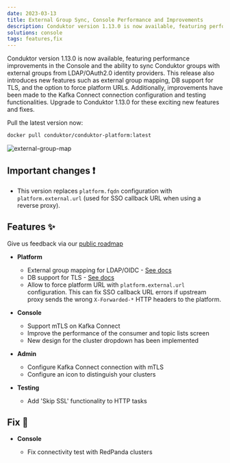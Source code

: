```yaml
---
date: 2023-03-13
title: External Group Sync, Console Performance and Improvements
description: Conduktor version 1.13.0 is now available, featuring performance improvements in the Console and the ability to sync Conduktor groups with external groups from LDAP/OAuth2.0 identity providers.
solutions: console
tags: features,fix
---
```


Conduktor version 1.13.0 is now available, featuring performance improvements in the Console and the ability to sync Conduktor groups with external groups from LDAP/OAuth2.0 identity providers. This release also introduces new features such as external group mapping, DB support for TLS, and the option to force platform URLs. Additionally, improvements have been made to the Kafka Connect connection configuration and testing functionalities. Upgrade to Conduktor 1.13.0 for these exciting new features and fixes.

Pull the latest version now:

```bash
docker pull conduktor/conduktor-platform:latest
```

![external-group-map](https://user-images.githubusercontent.com/2573301/224373909-a9766ec5-5c03-4ab9-b5c2-4e7ba5a873dd.png)

## Important changes ❗

- This version replaces `platform.fqdn` configuration with `platform.external.url` (used for SSO callback URL when using a reverse proxy).

## Features ✨

Give us feedback via our [public roadmap](https://product.conduktor.help/)

- **Platform**

  - External group mapping for LDAP/OIDC - [See docs](https://docs.conduktor.io/platform/get-started/configuration/user-authentication/external-group-sync/)
  - DB support for TLS - [See docs](https://docs.conduktor.io/platform/get-started/configuration/database/#ssl-support)
  - Allow to force platform URL with `platform.external.url` configuration. This can fix SSO callback URL errors if upstream proxy sends the wrong `X-Forwarded-*` HTTP headers to the platform.

- **Console**

  - Support mTLS on Kafka Connect
  - Improve the performance of the consumer and topic lists screen
  - New design for the cluster dropdown has been implemented

- **Admin**

  - Configure Kafka Connect connection with mTLS
  - Configure an icon to distinguish your clusters

- **Testing**

  - Add 'Skip SSL' functionality to HTTP tasks

## Fix 🔨

- **Console**

  - Fix connectivity test with RedPanda clusters
